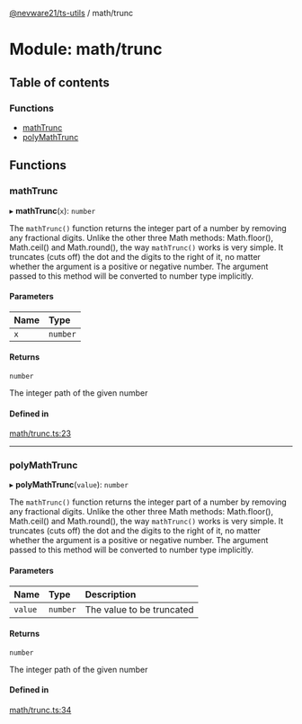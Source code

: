 [@nevware21/ts-utils](../README.md) / math/trunc

# Module: math/trunc

## Table of contents

### Functions

- [mathTrunc](math_trunc.md#mathtrunc)
- [polyMathTrunc](math_trunc.md#polymathtrunc)

## Functions

### mathTrunc

▸ **mathTrunc**(`x`): `number`

The `mathTrunc()` function returns the integer part of a number by removing any fractional digits.
Unlike the other three Math methods: Math.floor(), Math.ceil() and Math.round(), the way `mathTrunc()`
works is very simple. It truncates (cuts off) the dot and the digits to the right of it, no matter
whether the argument is a positive or negative number.
The argument passed to this method will be converted to number type implicitly.

#### Parameters

| Name | Type |
| :------ | :------ |
| `x` | `number` |

#### Returns

`number`

The integer path of the given number

#### Defined in

[math/trunc.ts:23](https://github.com/nevware21/ts-utils/blob/e2a920b/ts-utils/src/math/trunc.ts#L23)

___

### polyMathTrunc

▸ **polyMathTrunc**(`value`): `number`

The `mathTrunc()` function returns the integer part of a number by removing any fractional digits.
Unlike the other three Math methods: Math.floor(), Math.ceil() and Math.round(), the way `mathTrunc()`
works is very simple. It truncates (cuts off) the dot and the digits to the right of it, no matter
whether the argument is a positive or negative number.
The argument passed to this method will be converted to number type implicitly.

#### Parameters

| Name | Type | Description |
| :------ | :------ | :------ |
| `value` | `number` | The value to be truncated |

#### Returns

`number`

The integer path of the given number

#### Defined in

[math/trunc.ts:34](https://github.com/nevware21/ts-utils/blob/e2a920b/ts-utils/src/math/trunc.ts#L34)
